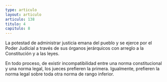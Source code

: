 ```yaml
---
type: articulo
layout: articulo
articulo: 138
titulo: 4
capitulo: 8
---
```

La potestad de administrar justicia emana del pueblo y se ejerce por el Poder Judicial a través de sus órganos jerárquicos con arreglo a la Constitución y a las leyes.

En todo proceso, de existir incompatibilidad entre una norma constitucional y una norma legal, los jueces prefieren la primera. Igualmente, prefieren la norma legal sobre toda otra norma de rango inferior.